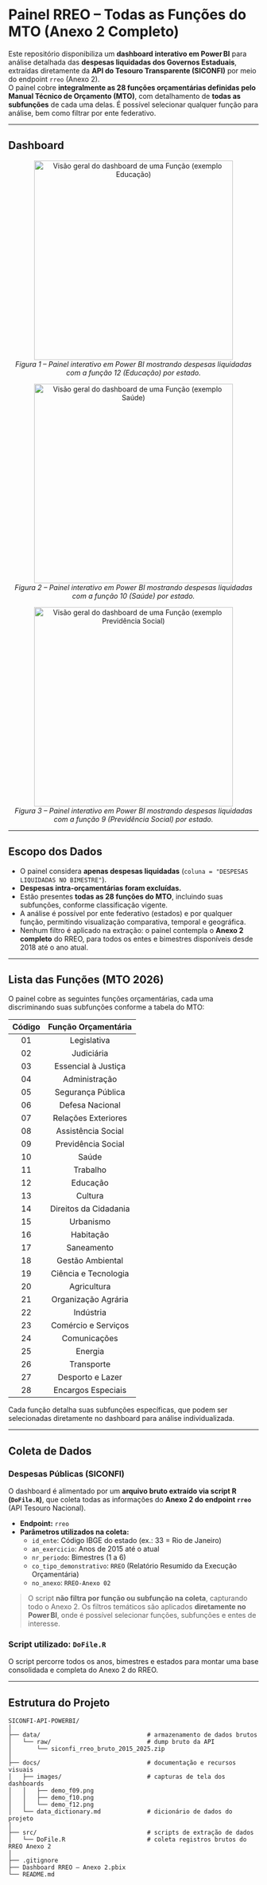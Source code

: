 # Painel RREO – Todas as Funções do MTO (Anexo 2 Completo)

Este repositório disponibiliza um **dashboard interativo em Power BI** para análise detalhada das **despesas liquidadas dos Governos Estaduais**, extraídas diretamente da **API do Tesouro Transparente (SICONFI)** por meio do endpoint `rreo` (Anexo 2).  
O painel cobre **integralmente as 28 funções orçamentárias definidas pelo Manual Técnico de Orçamento (MTO)**, com detalhamento de **todas as subfunções** de cada uma delas. É possível selecionar qualquer função para análise, bem como filtrar por ente federativo.

---

## Dashboard

<p align="center">
  <img src="docs/images/demo_f12.png" alt="Visão geral do dashboard de uma Função (exemplo Educação)" width="400px">
  <br>
  <em>Figura 1 – Painel interativo em Power BI mostrando despesas liquidadas com a função 12 (Educação) por estado.</em>
</p>

<p align="center">
  <img src="docs/images/demo_f10.png" alt="Visão geral do dashboard de uma Função (exemplo Saúde)" width="400px">
  <br>
  <em>Figura 2 – Painel interativo em Power BI mostrando despesas liquidadas com a função 10 (Saúde) por estado.</em>
</p>

<p align="center">
  <img src="docs/images/demo_f09.png" alt="Visão geral do dashboard de uma Função (exemplo Previdência Social)" width="400px">
  <br>
  <em>Figura 3 – Painel interativo em Power BI mostrando despesas liquidadas com a função 9 (Previdência Social) por estado.</em>
</p>

---

## Escopo dos Dados

- O painel considera **apenas despesas liquidadas** (`coluna = "DESPESAS LIQUIDADAS NO BIMESTRE"`).
- **Despesas intra-orçamentárias foram excluídas.**
- Estão presentes **todas as 28 funções do MTO**, incluindo suas subfunções, conforme classificação vigente.
- A análise é possível por ente federativo (estados) e por qualquer função, permitindo visualização comparativa, temporal e geográfica.
- Nenhum filtro é aplicado na extração: o painel contempla o **Anexo 2 completo** do RREO, para todos os entes e bimestres disponíveis desde 2018 até o ano atual.

---

## Lista das Funções (MTO 2026)

O painel cobre as seguintes funções orçamentárias, cada uma discriminando suas subfunções conforme a tabela do MTO:

| Código |           Função Orçamentária           |
|:------:|:---------------------------------------:|
|  01    |            Legislativa                  |
|  02    |            Judiciária                   |
|  03    |         Essencial à Justiça             |
|  04    |           Administração                 |
|  05    |         Segurança Pública               |
|  06    |          Defesa Nacional                |
|  07    |        Relações Exteriores              |
|  08    |         Assistência Social              |
|  09    |         Previdência Social              |
|  10    |               Saúde                     |
|  11    |              Trabalho                   |
|  12    |              Educação                   |
|  13    |               Cultura                   |
|  14    |       Direitos da Cidadania             |
|  15    |              Urbanismo                  |
|  16    |              Habitação                  |
|  17    |              Saneamento                 |
|  18    |         Gestão Ambiental                |
|  19    |       Ciência e Tecnologia              |
|  20    |            Agricultura                  |
|  21    |        Organização Agrária              |
|  22    |              Indústria                  |
|  23    |       Comércio e Serviços               |
|  24    |           Comunicações                  |
|  25    |               Energia                   |
|  26    |             Transporte                  |
|  27    |         Desporto e Lazer                |
|  28    |        Encargos Especiais               |

Cada função detalha suas subfunções específicas, que podem ser selecionadas diretamente no dashboard para análise individualizada.

---

## Coleta de Dados

### **Despesas Públicas (SICONFI)**

O dashboard é alimentado por um **arquivo bruto extraído via script R (`DoFile.R`)**, que coleta todas as informações do **Anexo 2 do endpoint `rreo`** (API Tesouro Nacional).

- **Endpoint:** `rreo`
- **Parâmetros utilizados na coleta:**
  - `id_ente`: Código IBGE do estado (ex.: 33 = Rio de Janeiro)
  - `an_exercicio`: Anos de 2015 até o atual
  - `nr_periodo`: Bimestres (1 a 6)
  - `co_tipo_demonstrativo`: `RREO` (Relatório Resumido da Execução Orçamentária)
  - `no_anexo`: `RREO-Anexo 02`

> O script **não filtra por função ou subfunção na coleta**, capturando todo o Anexo 2. Os filtros temáticos são aplicados **diretamente no Power BI**, onde é possível selecionar funções, subfunções e entes de interesse.

### **Script utilizado: `DoFile.R`**

O script percorre todos os anos, bimestres e estados para montar uma base consolidada e completa do Anexo 2 do RREO.

---

## Estrutura do Projeto

```text
SICONFI-API-POWERBI/
│
├── data/                              # armazenamento de dados brutos
│   └── raw/                           # dump bruto da API
│       └── siconfi_rreo_bruto_2015_2025.zip
│
├── docs/                              # documentação e recursos visuais
│   ├── images/                        # capturas de tela dos dashboards
│   │   ├── demo_f09.png
│   │   ├── demo_f10.png
│   │   └── demo_f12.png
│   └── data_dictionary.md             # dicionário de dados do projeto
│
├── src/                               # scripts de extração de dados
│   └── DoFile.R                       # coleta registros brutos do RREO Anexo 2
│
├── .gitignore
├── Dashboard RREO – Anexo 2.pbix
└── README.md
